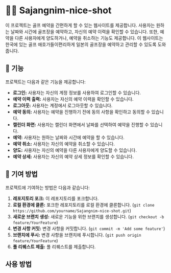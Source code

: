 # 🏌️‍♂️ Sajangnim-nice-shot
이 프로젝트는 골프 예약을 간편하게 할 수 있는 웹사이트를 제공합니다. 사용자는 원하는 날짜와 시간에 골프장을 예약하고, 자신의 예약 이력을 확인할 수 있습니다. 또한, 예약을 다른 사용자에게 양도하거나, 예약을 취소하는 기능도 제공합니다. 이 웹사이트는 한국에 있는 골프 애호가들이편리하게 일본의 골프장을 예약하고 관리할 수 있도록 도와줍니다.

## 🚀 기능

프로젝트는 다음과 같은 기능을 제공합니다:

- **로그인:** 사용자는 자신의 계정 정보를 사용하여 로그인할 수 있습니다.
- **예약 이력 출력:** 사용자는 자신의 예약 이력을 확인할 수 있습니다.
- **로그아웃:** 사용자는 계정에서 로그아웃할 수 있습니다.
- **예약 동의:** 사용자는 예약을 진행하기 전에 동의 사항을 확인하고 동의할 수 있습니다.
- **캘린더 화면:** 사용자는 캘린더 화면에서 날짜를 선택하여 예약을 진행할 수 있습니다.
- **예약:** 사용자는 원하는 날짜와 시간에 예약을 할 수 있습니다.
- **예약 취소:** 사용자는 자신의 예약을 취소할 수 있습니다.
- **양도:** 사용자는 자신의 예약을 다른 사용자에게 양도할 수 있습니다.
- **예약 상세:** 사용자는 자신의 예약 상세 정보를 확인할 수 있습니다.

## 🤝 기여 방법

프로젝트에 기여하는 방법은 다음과 같습니다:

1. **레포지토리 포크:** 이 레포지토리를 포크합니다.
2. **로컬 환경에 클론:** 포크한 레포지토리를 로컬 환경에 클론합니다. (`git clone https://github.com/yourname/Sajangnim-nice-shot.git`)
3. **새로운 브랜치 생성:** 새로운 기능을 위한 브랜치를 생성합니다. (`git checkout -b feature/YourFeature`)
4. **변경 사항 커밋:** 변경 사항을 커밋합니다. (`git commit -m 'Add some feature'`)
5. **브랜치에 푸시:** 변경 사항을 브랜치에 푸시합니다. (`git push origin feature/YourFeature`)
6. **풀 리퀘스트 제출:** 풀 리퀘스트를 제출합니다.




## 사용 방법